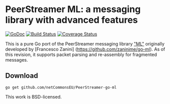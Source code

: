 # PeerStreamer ML: a messaging library with advanced features
[![GoDoc](https://godoc.org/github.com/zaninime/go-ml?status.svg)](https://godoc.org/github.com/zaninime/go-ml)
[![Build Status](https://travis-ci.org/zaninime/go-ml.svg?branch=master)](https://travis-ci.org/zaninime/go-ml)
[![Coverage Status](https://coveralls.io/repos/github/zaninime/go-ml/badge.svg?branch=master)](https://coveralls.io/github/zaninime/go-ml?branch=master)

This is a pure Go port of the PeerStreamer messaging library
["ML"](https://github.com/netCommonsEU/PeerStreamer-napa-baselibs) originally
developed by [Francesco Zanini] (https://github.com/zaninime/go-ml).
As of this revision, it supports packet parsing and re-assembly for fragmented
messages.

## Download
```shell
go get github.com/netCommonsEU/PeerStreamer-go-ml
```

This work is BSD-licensed.
